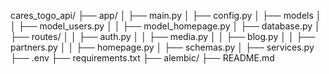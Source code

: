 cares_togo_api/
├── app/
│   ├── main.py
│   ├── config.py
│   ├── models
│   │   ├── model_users.py
│   │   ├── model_homepage.py
│   ├── database.py
│   ├── routes/
│   │   ├── auth.py
│   │   ├── media.py
│   │   ├── blog.py
│   │   ├── partners.py
│   │   ├── homepage.py
│   ├── schemas.py
│   ├── services.py
├── .env
├── requirements.txt
├── alembic/
├── README.md
